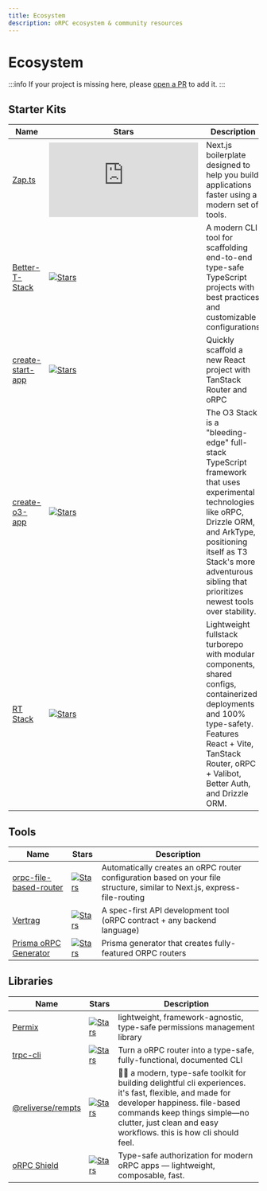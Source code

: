 ```yaml
---
title: Ecosystem
description: oRPC ecosystem & community resources
---
```


# Ecosystem

:::info
If your project is missing here, please [open a PR](https://github.com/unnoq/orpc/edit/main/apps/content/docs/ecosystem.md) to add it.
:::

## Starter Kits

| Name                                                                      | Stars                                                                                                                                                    | Description                                                                                                                                                                                                                                        |
| ------------------------------------------------------------------------- | -------------------------------------------------------------------------------------------------------------------------------------------------------- | -------------------------------------------------------------------------------------------------------------------------------------------------------------------------------------------------------------------------------------------------- |
| [Zap.ts](https://zap-ts.alexandretrotel.org/)                             | [![Stars](https://img.shields.io/github/stars/alexandretrotel/zap.ts?style=flat)](https://github.com/alexandretrotel/zap.ts)                             | Next.js boilerplate designed to help you build applications faster using a modern set of tools.                                                                                                                                                    |
| [Better-T-Stack](https://github.com/AmanVarshney01/create-better-t-stack) | [![Stars](https://img.shields.io/github/stars/AmanVarshney01/create-better-t-stack?style=flat)](https://github.com/AmanVarshney01/create-better-t-stack) | A modern CLI tool for scaffolding end-to-end type-safe TypeScript projects with best practices and customizable configurations                                                                                                                     |
| [create-start-app](https://www.npmjs.com/package/create-start-app)        | [![Stars](https://img.shields.io/github/stars/TanStack/create-tsrouter-app?style=flat)](https://github.com/TanStack/create-tsrouter-app)                 | Quickly scaffold a new React project with TanStack Router and oRPC                                                                                                                                                                                 |
| [create-o3-app](https://www.npmjs.com/package/create-o3-app)              | [![Stars](https://img.shields.io/github/stars/Tony-ArtZ/create-o3-app?style=flat)](https://github.com/Tony-ArtZ/create-o3-app)                           | The O3 Stack is a "bleeding-edge" full-stack TypeScript framework that uses experimental technologies like oRPC, Drizzle ORM, and ArkType, positioning itself as T3 Stack's more adventurous sibling that prioritizes newest tools over stability. |
| [RT Stack](https://rtstack.nktnet.uk)                                     | [![Stars](https://img.shields.io/github/stars/nktnet1/rt-stack?style=flat)](https://github.com/nktnet1/rt-stack)                                         | Lightweight fullstack turborepo with modular components, shared configs, containerized deployments and 100% type-safety. Features React + Vite, TanStack Router, oRPC + Valibot, Better Auth, and Drizzle ORM.                                     |

## Tools

| Name                                                                           | Stars                                                                                                                                                | Description                                                                                                               |
| ------------------------------------------------------------------------------ | ---------------------------------------------------------------------------------------------------------------------------------------------------- | ------------------------------------------------------------------------------------------------------------------------- |
| [orpc-file-based-router](https://github.com/zeeeeby/orpc-file-based-router)    | [![Stars](https://img.shields.io/github/stars/zeeeeby/orpc-file-based-router?style=flat)](https://github.com/zeeeeby/orpc-file-based-router)         | Automatically creates an oRPC router configuration based on your file structure, similar to Next.js, express-file-routing |
| [Vertrag](https://github.com/Quatton/vertrag)                                  | [![Stars](https://img.shields.io/github/stars/Quatton/vertrag?style=flat)](https://github.com/Quatton/vertrag)                                       | A spec-first API development tool (oRPC contract + any backend language)                                                  |
| [Prisma oRPC Generator](https://github.com/omar-dulaimi/prisma-orpc-generator) | [![Stars](https://img.shields.io/github/stars/omar-dulaimi/prisma-orpc-generator?style=flat)](https://github.com/omar-dulaimi/prisma-orpc-generator) | Prisma generator that creates fully-featured ORPC routers                                                                 |

## Libraries

| Name                                                                  | Stars                                                                                                                            | Description                                                                                                                                                                                                                                   |
| --------------------------------------------------------------------- | -------------------------------------------------------------------------------------------------------------------------------- | --------------------------------------------------------------------------------------------------------------------------------------------------------------------------------------------------------------------------------------------- |
| [Permix](https://permix.letstri.dev/)                                 | [![Stars](https://img.shields.io/github/stars/letstri/permix?style=flat)](https://github.com/letstri/permix)                     | lightweight, framework-agnostic, type-safe permissions management library                                                                                                                                                                     |
| [trpc-cli](https://github.com/mmkal/trpc-cli?tab=readme-ov-file#orpc) | [![Stars](https://img.shields.io/github/stars/mmkal/trpc-cli?style=flat)](https://github.com/mmkal/trpc-cli)                     | Turn a oRPC router into a type-safe, fully-functional, documented CLI                                                                                                                                                                         |
| [@reliverse/rempts](https://github.com/reliverse/rempts)              | [![Stars](https://img.shields.io/github/stars/reliverse/rempts?style=flat)](https://github.com/reliverse/rempts)                 | 🐦‍🔥 a modern, type-safe toolkit for building delightful cli experiences. it's fast, flexible, and made for developer happiness. file-based commands keep things simple—no clutter, just clean and easy workflows. this is how cli should feel. |
| [oRPC Shield](https://github.com/omar-dulaimi/orpc-shield)            | [![Stars](https://img.shields.io/github/stars/omar-dulaimi/orpc-shield?style=flat)](https://github.com/omar-dulaimi/orpc-shield) | Type-safe authorization for modern oRPC apps — lightweight, composable, fast.                                                                                                                                                                 |
